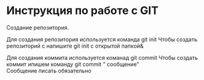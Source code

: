 # Инструкция по работе  с GIT
Создание репозитория.

Для создания репозитория используется команда git init
Чтобы создать репозиторий с напишите git init  c открытой папкой& 

Для создания коммита используется команад git commit
Чтобы создать коммит ипишем команду  git commit " сообщение"  
Сообщение писать обязательно

